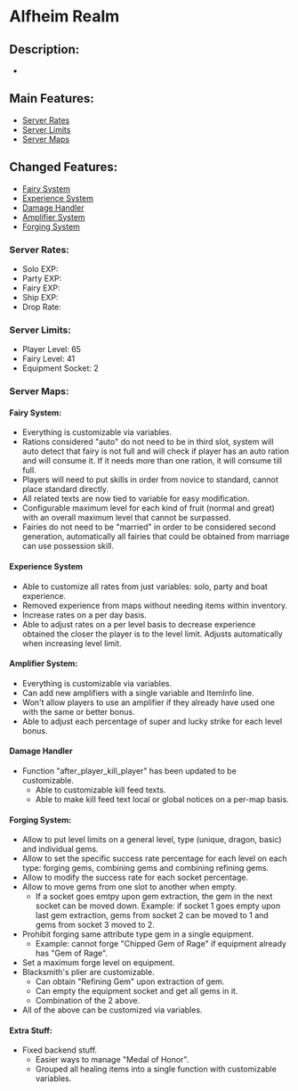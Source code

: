 # Alfheim Realm

## Description:
* 

## Main Features:
* [Server Rates](#server-rates)
* [Server Limits](#server-limits)
* [Server Maps](#server-maps)
## Changed Features:
* [Fairy System](#fairy-system)
* [Experience System](#experience-system)
* [Damage Handler](#damage-handler)
* [Amplifier System](#amplifier-system)
* [Forging System](#forging-system)
### Server Rates:
* Solo EXP: 
* Party EXP: 
* Fairy EXP: 
* Ship EXP: 
* Drop Rate: 
### Server Limits:
* Player Level: 65
* Fairy Level: 41
* Equipment Socket: 2
### Server Maps:

#### Fairy System:
* Everything is customizable via variables.
* Rations considered "auto" do not need to be in third slot, system will auto detect that fairy is not full and will check if player has an auto ration and will consume it. If it needs more than one ration, it will consume till full.
* Players will need to put skills in order from novice to standard, cannot place standard directly.
* All related texts are now tied to variable for easy modification.
* Configurable maximum level for each kind of fruit (normal and great) with an overall maximum level that cannot be surpassed.
* Fairies do not need to be "married" in order to be considered second generation, automatically all fairies that could be obtained from marriage can use possession skill.
#### Experience System
* Able to customize all rates from just variables: solo, party and boat experience.
* Removed experience from maps without needing items within inventory.
* Increase rates on a per day basis.
* Able to adjust rates on a per level basis to decrease experience obtained the closer the player is to the level limit. Adjusts automatically when increasing level limit.
#### Amplifier System:
* Everything is customizable via variables.
* Can add new amplifiers with a single variable and ItemInfo line.
* Won't allow players to use an amplifier if they already have used one with the same or better bonus.
* Able to adjust each percentage of super and lucky strike for each level bonus.
#### Damage Handler
* Function "after_player_kill_player" has been updated to be customizable.
  * Able to customizable kill feed texts.
  * Able to make kill feed text local or global notices on a per-map basis.
#### Forging System:
* Allow to put level limits on a general level, type (unique, dragon, basic) and individual gems.
* Allow to set the specific success rate percentage for each level on each type: forging gems, combining gems and combining refining gems.
* Allow to modify the success rate for each socket percentage.
* Allow to move gems from one slot to another when empty.
  * If a socket goes emtpy upon gem extraction, the gem in the next socket can be moved down. Example: if socket 1 goes empty upon last gem extraction, gems from socket 2 can be moved to 1 and gems from socket 3 moved to 2.
* Prohibit forging same attribute type gem in a single equipment.
  * Example: cannot forge "Chipped Gem of Rage" if equipment already has "Gem of Rage".
* Set a maximum forge level on equipment.
* Blacksmith's plier are customizable.
  * Can obtain "Refining Gem" upon extraction of gem.
  * Can empty the equipment socket and get all gems in it.
  * Combination of the 2 above.
* All of the above can be customized via variables.

#### Extra Stuff:
* Fixed backend stuff.
  * Easier ways to manage "Medal of Honor".
  * Grouped all healing items into a single function with customizable variables.